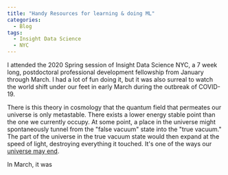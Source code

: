 ```yaml
---
title: "Handy Resources for learning & doing ML"
categories:
  - Blog
tags:
  - Insight Data Science
  - NYC
---
```


I attended the 2020 Spring session of Insight Data Science NYC, a 7 week long,
postdoctoral professional development fellowship from January through March.
I had a lot of fun doing it, but it was also surreal to watch the world shift
under our feet in early March during the outbreak of COVID-19.

There is this theory in cosmology that the quantum field that permeates our
universe is only metastable. There exists a lower energy stable point than the
one we currently occupy. At some point, a place in the universe might
spontaneously tunnel from the "false vacuum" state into the "true vacuum." The
part of the universe in the true vacuum state would then expand at the speed of
light, destroying everything it touched. It's one of the ways our [universe may
end](https://cosmosmagazine.com/physics/vacuum-decay-ultimate-catastrophe/).

In March, it was
